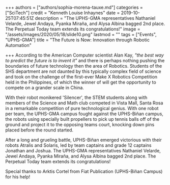 +++
authors = ["authors/sophia-morena-tauxe.md"]
categories = ["SciTech"]
credit = "Kenneth Louise Inhaynes"
date = 2019-10-25T07:45:51Z
description = "The UPHS-GMA representatives Nathaniel Velarde, Jewel Andaya, Pyanka Miraña, and Alysa Albina bagged 2nd place. The Perpetual Today team extends its congratulations!"
image = "/assets/images/2020/05/18/slide10.png"
lastmod = ""
tags = ["Events", "UPHS-GMA"]
title = "The Future is Now: Innovation through Robotic Automation"

+++
According to the American Computer scientist Alan Kay, _"the best way to predict the future is to invent it"_ and there is perhaps nothing pushing the boundaries of future technology then the area of Robotics. Students of the SHS department are not daunted by this typically complex field of science and took on the challenge of the first-ever Make X Robotics Competition held in the Philippines, of which the winner of will get the opportunity to compete on a grander scale in China.

With their robot monikered 'Silencer', the STEM students along with members of the Science and Math club competed in Vista Mall, Santa Rosa in a remarkable competition of pure technological genius. With one robot per team, the UPHS-GMA campus fought against the UPHS-Biñan campus, the robots using specially built propellers to pick up tennis balls off of the ground and project it to the opposing teams court, knocking down pins placed before the round started.

After a long and grueling battle, UPHS-Biñan emerged victorious with their robots Atralis and Solaris, led by team captains and grade 12 captains Jonathan and Joshua. The UPHS-GMA representatives Nathaniel Velarde, Jewel Andaya, Pyanka Miraña, and Alysa Albina bagged 2nd place. The Perpetual Today team extends its congratulations!

Special thanks to Arktis Cortel from Fiat Publication (UPHS-Biñan Campus) for his help!
